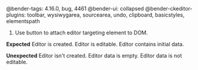@bender-tags: 4.16.0, bug, 4461
@bender-ui: collapsed
@bender-ckeditor-plugins: toolbar, wysiwygarea, sourcearea, undo, clipboard, basicstyles, elementspath

1. Use button to attach editor targeting element to DOM.

**Expected** Editor is created. Editor is editable. Editor contains initial data.

**Unexpected** Editor isn't created. Editor data is empty. Editor data is not editable.
